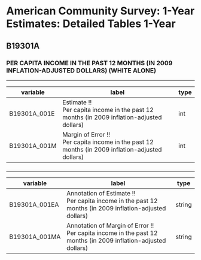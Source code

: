 # American Community Survey: 1-Year Estimates: Detailed Tables 1-Year

## B19301A

### PER CAPITA INCOME IN THE PAST 12 MONTHS (IN 2009 INFLATION-ADJUSTED DOLLARS) (WHITE ALONE)

___

| variable | label | type |
| ----- | ----- | ----- |
| B19301A_001E | Estimate !!<br>Per capita income in the past 12 months (in 2009 inflation-adjusted dollars) | int |
| B19301A_001M | Margin of Error !!<br>Per capita income in the past 12 months (in 2009 inflation-adjusted dollars) | int |
### 

___

| variable | label | type |
| ----- | ----- | ----- |
| B19301A_001EA | Annotation of Estimate !!<br>Per capita income in the past 12 months (in 2009 inflation-adjusted dollars) | string |
| B19301A_001MA | Annotation of Margin of Error !!<br>Per capita income in the past 12 months (in 2009 inflation-adjusted dollars) | string |

